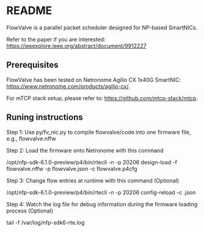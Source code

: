 # README

FlowValve is a parallel packet scheduler designed for NP-based SmartNICs.

Refer to the paper if you are interested: https://ieeexplore.ieee.org/abstract/document/9912227


## Prerequisites
FlowValve has been tested on Netronome Agilio CX 1x40G SmartNIC: https://www.netronome.com/products/agilio-cx/.

For mTCP stack setup, please refer to: https://github.com/mtcp-stack/mtcp.

## Runing instructions

Step 1: Use py/fv_nic.py to compile flowvalve/code into one firmware file, e.g., flowvalve.nffw

Step 2: Load the firmware onto Netronome with this command

  /opt/nfp-sdk-6.1.0-preview/p4/bin/rtecli -n -p 20206 design-load -f flowvalve.nffw -p flowvalve.json -c flowvalve.p4cfg
  
Step 3: Change flow entries at runtime with this command (Optional)
  
  /opt/nfp-sdk-6.1.0-preview/p4/bin/rtecli -n -p 20206 config-reload -c <flowentry>.json
  
Step 4: Watch the log file for debug information during the firmware loading process (Optional)
  
  tail -f /var/log/nfp-sdk6-rte.log
